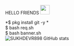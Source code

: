 HELLO FRIENDS <img src="https://emojipedia.org/emoji/%F0%9F%A4%A0/" width="30px" >


*$ pkg install git -y *<br>
$ bash req.sh <br>
$ bash banner.sh
	<br>
![SUKHDEVR898 GitHub stats](https://github-readme-stats.vercel.app/api?username=anuraghazra&show_icons=true&theme=radical)
